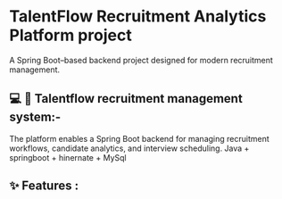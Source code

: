 # TalentFlow Recruitment Analytics Platform project 
A Spring Boot–based backend project designed for modern recruitment management. 

## 💻 💼 Talentflow recruitment management system:-
The platform enables a Spring Boot backend for managing recruitment workflows, candidate analytics, and interview scheduling. Java + springboot + hinernate + MySql

## ✨ Features :

